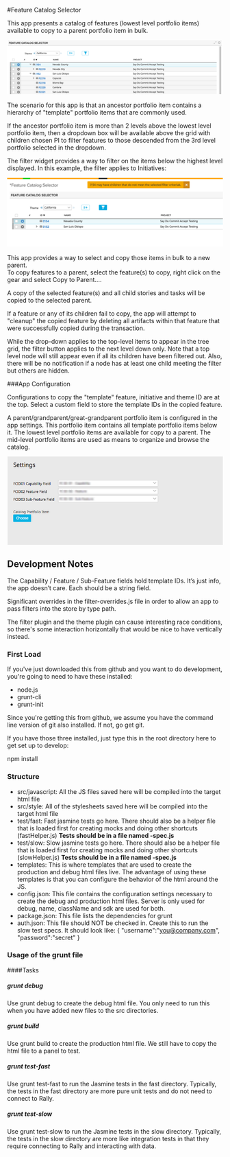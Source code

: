 #Feature Catalog Selector

This app presents a catalog of features (lowest level portfolio items) available to copy to a parent portfolio item in bulk.

![ScreenShot](/images/feature-catalog.png)  
  
The scenario for this app is that an ancestor portfolio item contains a hierarchy of "template" portfolio items that are commonly 
used.  

If the ancestor portfolio item is more than 2 levels above the lowest level portfolio item, then a dropdown box will be available 
above the grid with children chosen PI to filter features to those descended from the 3rd level portfolio selected in the 
dropdown.  

The filter widget provides a way to filter on the items below the highest level displayed.  In this example, the filter applies to Initiatives:

![ScreenShot](/images/feature-catalog-flare.png)  

This app provides a way to select and copy those items in bulk to a new parent.  
To copy features to a parent, select the feature(s) to copy, right click on the gear and select Copy to Parent....

A copy of the selected feature(s) and all child stories and tasks will be copied to the selected parent.  

If a feature or any of its children fail to copy, the app will attempt to "cleanup" the copied feature by deleting all artifacts 
within that feature that were successfully copied during the transaction.

While the drop-down applies to the top-level items to appear in the tree grid,
the filter button applies to the next level down only.  Note that a top level
node will still appear even if all its children have been filtered out.  Also,
there will be no notification if a node has at least one child meeting the 
filter but others are hidden.

###App Configuration

Configurations to copy the "template" feature, initiative and theme ID are at the top.  Select a custom field to store the template IDs in the copied feature.  

A parent/grandparent/great-grandparent portfolio item is configured in the app settings.  This portfolio item contains all template
portfolio items below it.  The lowest level portfolio items are available for copy to a parent.  The mid-level portfolio items 
are used as means to organize and browse the catalog.  

![ScreenShot](/images/feature-catalog-settings.png)


## Development Notes

The Capability / Feature / Sub-Feature fields  hold template IDs.  It’s just 
info, the app doesn’t care.  Each should be a string field.

Significant overrides in the filter-overrides.js file in order to allow an 
app to pass filters into the store by type path.  

The filter plugin and the theme plugin can cause interesting race conditions, so
there's some interaction horizontally that would be nice to have vertically instead.

### First Load

If you've just downloaded this from github and you want to do development, 
you're going to need to have these installed:

 * node.js
 * grunt-cli
 * grunt-init
 
Since you're getting this from github, we assume you have the command line
version of git also installed.  If not, go get git.

If you have those three installed, just type this in the root directory here
to get set up to develop:

  npm install

### Structure

  * src/javascript:  All the JS files saved here will be compiled into the 
  target html file
  * src/style: All of the stylesheets saved here will be compiled into the 
  target html file
  * test/fast: Fast jasmine tests go here.  There should also be a helper 
  file that is loaded first for creating mocks and doing other shortcuts
  (fastHelper.js) **Tests should be in a file named <something>-spec.js**
  * test/slow: Slow jasmine tests go here.  There should also be a helper
  file that is loaded first for creating mocks and doing other shortcuts 
  (slowHelper.js) **Tests should be in a file named <something>-spec.js**
  * templates: This is where templates that are used to create the production
  and debug html files live.  The advantage of using these templates is that
  you can configure the behavior of the html around the JS.
  * config.json: This file contains the configuration settings necessary to
  create the debug and production html files.  Server is only used for debug,
  name, className and sdk are used for both.
  * package.json: This file lists the dependencies for grunt
  * auth.json: This file should NOT be checked in.  Create this to run the
  slow test specs.  It should look like:
    {
        "username":"you@company.com",
        "password":"secret"
    }
  
### Usage of the grunt file
####Tasks
    
##### grunt debug

Use grunt debug to create the debug html file.  You only need to run this when you have added new files to
the src directories.

##### grunt build

Use grunt build to create the production html file.  We still have to copy the html file to a panel to test.

##### grunt test-fast

Use grunt test-fast to run the Jasmine tests in the fast directory.  Typically, the tests in the fast 
directory are more pure unit tests and do not need to connect to Rally.

##### grunt test-slow

Use grunt test-slow to run the Jasmine tests in the slow directory.  Typically, the tests in the slow
directory are more like integration tests in that they require connecting to Rally and interacting with
data.
